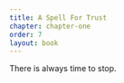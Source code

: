 ```yaml
---
title: A Spell For Trust
chapter: chapter-one
order: 7
layout: book
---
```


There is always time to stop.
